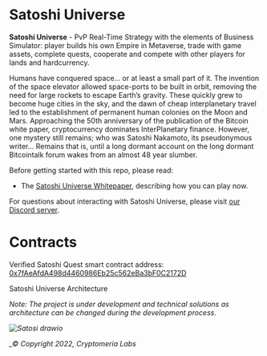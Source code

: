 

Satoshi Universe
=================

<b>Satoshi Universe</b> - PvP Real-Time Strategy with the elements of Business Simulator: player builds his own Empire in Metaverse, trade with game assets, complete quests, cooperate and compete with other players for lands and hardcurrency.

Humans have conquered space… or at least a small part of it.
The invention of the space elevator allowed space-ports to be built in orbit, removing the need for large rockets to escape Earth’s gravity. These quickly grew to become huge cities in the sky, and the dawn of cheap interplanetary travel led to the establishment of permanent human colonies on the Moon and Mars.
Approaching the 50th anniversary of the publication of the Bitcoin white paper, cryptocurrency dominates InterPlanetary finance. However, one mystery still remains; who was Satoshi Nakamoto, its pseudonymous writer…
Remains that is, until a long dormant account on the long dormant Bitcointalk forum wakes from an almost 48 year slumber.


Before getting started with this repo, please read:

* The [Satoshi Universe Whitepaper](https://satoshiquest.io/), describing how you can play now.


For questions about interacting with Satoshi Universe, please visit [our Discord server](https://discord.gg/ZYUQVhstdH).


Contracts
=========

<div class="Footer__Address-sc-1boiwfg-8 bhhWAT">Verified Satoshi Quest smart contract address:<!-- --> <span><a href="https://etherscan.io/address/0x7fAeAfdA498d4460986Eb25c562eBa3bF0C2172D" target="_blank">0x7fAeAfdA498d4460986Eb25c562eBa3bF0C2172D</a></span></div>



Satoshi Universe Architecture

<i>Note: The project is under development and technical solutions as architecture can be changed during the development process.<i/> 

![Satosi drawio](https://user-images.githubusercontent.com/104004620/164326664-f4475fa9-2c02-456d-97da-a78f1213f885.png)




_© Copyright 2022, Cryptomeria Labs
